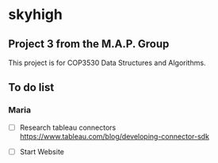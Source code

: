 # skyhigh
## Project 3 from the M.A.P. Group 

This project is for COP3530 Data Structures and Algorithms.


## To do list

### Maria
- [ ] Research tableau connectors https://www.tableau.com/blog/developing-connector-sdk 
- [ ] Start Website


### 

